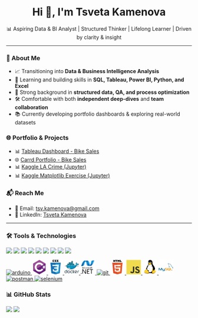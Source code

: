 <h1 align="center">Hi 👋, I'm Tsveta Kamenova</h1>
<p align="center">
📊 Aspiring Data & BI Analyst | Structured Thinker | Lifelong Learner | Driven by clarity & insight
</p>

---

### 🚀 About Me

- 📈 Transitioning into **Data & Business Intelligence Analysis**
- 🧠 Learning and building skills in **SQL, Tableau, Power BI, Python, and Excel**
- 🎯 Strong background in **structured data, QA, and process optimization**
- 🛠️ Comfortable with both **independent deep-dives** and **team collaboration**
- 📚 Currently developing portfolio dashboards & exploring real-world datasets


### 🌐 Portfolio & Projects

- 📊 [Tableau Dashboard - Bike Sales](https://public.tableau.com/views/Portfolio_17545771211020/SalesDashboard)
- 🌐 [Carrd Portfolio - Bike Sales](https://tsvetakamenovabikesales.carrd.co)
- 📊 [Kaggle LA Crime (Jupyter)](https://www.kaggle.com/code/tsvetakamenovay/la-crime-tsveta-kamenova)
- 📊 [Kaggle Matplotlib Exercise (Jupyter)](https://www.kaggle.com/code/tsvetakamenovay/matplotlib-exercise)


### 📬 Reach Me

- 📧 Email: [tsv.kamenova@gmail.com](mailto:tsv.kamenova@gmail.com)
- 💼 LinkedIn: [Tsveta Kamenova](https://www.linkedin.com/in/tsveta-kamenova-b64739120/)

---

### 🛠️ Tools & Technologies

<p align="left">
  <!-- Core BI/Data Tools -->
  <img src="https://img.shields.io/badge/SQL-CC2927?style=for-the-badge&logo=postgresql&logoColor=white"/>
  <img src="https://img.shields.io/badge/Tableau-E97627?style=for-the-badge&logo=tableau&logoColor=white"/>
  <img src="https://img.shields.io/badge/Power%20BI-F2C811?style=for-the-badge&logo=powerbi&logoColor=black"/>
  <img src="https://img.shields.io/badge/Excel-217346?style=for-the-badge&logo=microsoft-excel&logoColor=white"/>
  <img src="https://img.shields.io/badge/Python-3776AB?style=for-the-badge&logo=python&logoColor=white"/>
  <img src="https://img.shields.io/badge/SPSS-009FDA?style=for-the-badge"/>
  <img src="https://img.shields.io/badge/Askia-005EB8?style=for-the-badge"/>
  <img src="https://img.shields.io/badge/Q%20(DisplayR)-004B87?style=for-the-badge"/>
  <img src="https://img.shields.io/badge/AutoCAD-E44726?style=for-the-badge&logo=autodesk&logoColor=white"/>
</p>

  <!-- Your existing stack -->
  <a href="https://www.arduino.cc/" target="_blank" rel="noreferrer">
    <img src="https://cdn.worldvectorlogo.com/logos/arduino-1.svg" alt="arduino" width="40" height="40"/>
  </a>
  <a href="https://www.w3schools.com/cs/" target="_blank" rel="noreferrer">
    <img src="https://raw.githubusercontent.com/devicons/devicon/master/icons/csharp/csharp-original.svg" alt="csharp" width="40" height="40"/>
  </a>
  <a href="https://www.w3schools.com/css/" target="_blank" rel="noreferrer">
    <img src="https://raw.githubusercontent.com/devicons/devicon/master/icons/css3/css3-original-wordmark.svg" alt="css3" width="40" height="40"/>
  </a>
  <a href="https://www.docker.com/" target="_blank" rel="noreferrer">
    <img src="https://raw.githubusercontent.com/devicons/devicon/master/icons/docker/docker-original-wordmark.svg" alt="docker" width="40" height="40"/>
  </a>
  <a href="https://dotnet.microsoft.com/" target="_blank" rel="noreferrer">
    <img src="https://raw.githubusercontent.com/devicons/devicon/master/icons/dot-net/dot-net-original-wordmark.svg" alt="dotnet" width="40" height="40"/>
  </a>
  <a href="https://git-scm.com/" target="_blank" rel="noreferrer">
    <img src="https://www.vectorlogo.zone/logos/git-scm/git-scm-icon.svg" alt="git" width="40" height="40"/>
  </a>
  <a href="https://www.w3.org/html/" target="_blank" rel="noreferrer">
    <img src="https://raw.githubusercontent.com/devicons/devicon/master/icons/html5/html5-original-wordmark.svg" alt="html5" width="40" height="40"/>
  </a>
  <a href="https://developer.mozilla.org/en-US/docs/Web/JavaScript" target="_blank" rel="noreferrer">
    <img src="https://raw.githubusercontent.com/devicons/devicon/master/icons/javascript/javascript-original.svg" alt="javascript" width="40" height="40"/>
  </a>
  <a href="https://www.linux.org/" target="_blank" rel="noreferrer">
    <img src="https://raw.githubusercontent.com/devicons/devicon/master/icons/linux/linux-original.svg" alt="linux" width="40" height="40"/>
  </a>
  <a href="https://www.mysql.com/" target="_blank" rel="noreferrer">
    <img src="https://raw.githubusercontent.com/devicons/devicon/master/icons/mysql/mysql-original-wordmark.svg" alt="mysql" width="40" height="40"/>
  </a>
  <a href="https://postman.com" target="_blank" rel="noreferrer">
    <img src="https://www.vectorlogo.zone/logos/getpostman/getpostman-icon.svg" alt="postman" width="40" height="40"/>
  </a>
  <a href="https://www.selenium.dev" target="_blank" rel="noreferrer">
    <img src="https://raw.githubusercontent.com/detain/svg-logos/780f25886640cef088af994181646db2f6b1a3f8/svg/selenium-logo.svg" alt="selenium" width="40" height="40"/>
  </a>
</p>

### 📊 GitHub Stats

<p align="left">
  <img src="https://github-readme-stats.vercel.app/api?username=tsveta-kamenova&count_private=true&theme=tokyonight&show_icons=true"/>
  <img src="https://github-readme-stats.vercel.app/api/top-langs/?username=tsveta-kamenova&langs_count=5&theme=tokyonight"/>
</p>
